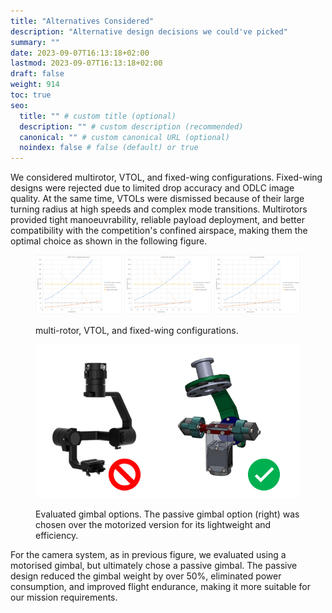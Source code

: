 ```yaml
---
title: "Alternatives Considered"
description: "Alternative design decisions we could've picked"
summary: ""
date: 2023-09-07T16:13:18+02:00
lastmod: 2023-09-07T16:13:18+02:00
draft: false
weight: 914
toc: true
seo:
  title: "" # custom title (optional)
  description: "" # custom description (recommended)
  canonical: "" # custom canonical URL (optional)
  noindex: false # false (default) or true
---
```

We considered multirotor, VTOL, and fixed-wing configurations.
Fixed-wing designs were rejected due to limited drop accuracy and ODLC
image quality. At the same time, VTOLs were dismissed because of their
large turning radius at high speeds and complex mode transitions.
Multirotors provided tight manoeuvrability, reliable payload deployment,
and better compatibility with the competition's confined airspace,
making them the optimal choice as shown in the following figure.

<figure>

![](uav-alt-configurations.PNG)

<figcaption><p>multi-rotor, VTOL, and fixed-wing
configurations.</p></figcaption>
</figure>

<figure>

![](camera-gimble.PNG)

<figcaption><p>Evaluated gimbal options. The passive gimbal option
(right) was chosen over the motorized version for its lightweight and
efficiency.</p></figcaption>
</figure>


For the camera system, as in previous figure, we evaluated using a
motorised gimbal, but ultimately chose a passive gimbal. The passive
design reduced the gimbal weight by over 50%, eliminated power
consumption, and improved flight endurance, making it more suitable for
our mission requirements.
